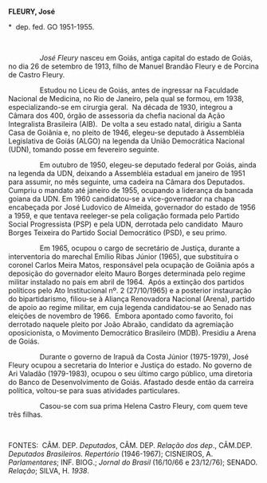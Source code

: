 **FLEURY, José**

\*  dep. fed. GO 1951-1955.

 

                *José Fleury* nasceu em Goiás, antiga capital do estado
de Goiás, no dia 26 de setembro de 1913, filho de Manuel Brandão Fleury
e de Porcina de Castro Fleury.

                Estudou no Liceu de Goiás, antes de ingressar na
Faculdade Nacional de Medicina, no Rio de Janeiro, pela qual se formou,
em 1938, especializando-se em cirurgia geral.  Na década de 1930,
integrou a Câmara dos 400, órgão de assessoria da chefia nacional da
Ação Integralista Brasileira (AIB).  De volta a seu estado natal,
dirigiu a Santa Casa de Goiânia e, no pleito de 1946, elegeu-se deputado
à Assembléia Legislativa de Goiás (ALGO) na legenda da União Democrática
Nacional (UDN), tomando posse em fevereiro seguinte.

                Em outubro de 1950, elegeu-se deputado federal por
Goiás, ainda na legenda da UDN, deixando a Assembléia estadual em
janeiro de 1951 para assumir, no mês seguinte, uma cadeira na Câmara dos
Deputados.  Cumpriu o mandato até janeiro de 1955, ocupando a liderança
da bancada goiana da UDN. Em 1960 candidatou-se a vice-governador na
chapa encabeçada por José Ludovico de Almeida, governador do estado de
1956 a 1959, e que tentava reeleger-se pela coligação formada pelo
Partido Social Progressista (PSP) e pela UDN, derrotada pelo candidato 
Mauro Borges Teixeira do Partido Social Democrático (PSD), e seu primo.

                Em 1965, ocupou o cargo de secretário de Justiça,
durante a interventoria do marechal Emílio Ribas Júnior (1965), que
substituíra o coronel Carlos Meira Matos, responsável pela ocupação de
Goiânia após a deposição do governador eleito Mauro Borges determinada
pelo regime militar instalado no país em abril de 1964.  Após a extinção
dos partidos políticos pelo Ato Institucional nº. 2 (27/10/1965) e a
posterior instauração do bipartidarismo, filiou-se à Aliança Renovadora
Nacional (Arena), partido de apoio ao regime militar, em cuja legenda
candidatou-se ao Senado nas eleições de novembro de 1966.  Embora
apontado como favorito, foi derrotado naquele pleito por João Abraão,
candidato da agremiação oposicionista, o Movimento Democrático
Brasileiro (MDB). Presidiu a Arena de Goiás.

                Durante o governo de Irapuã da Costa Júnior (1975-1979),
José Fleury ocupou a secretaria do Interior e Justiça do estado. No
governo de Ari Valadão (1979-1983), ocupou o seu último cargo público,
uma diretoria do Banco de Desenvolvimento de Goiás. Afastado desde então
da carreira política, voltou-se para suas atividades
particulares.             

                Casou-se com sua prima Helena Castro Fleury, com quem
teve três filhas.

 

FONTES:  CÂM. DEP. *Deputados*, CÂM. DEP. *Relação dos dep*., CÂM.DEP.
*Deputados Brasileiros. Repertório* (1946-1967); CISNEIROS, A.
*Parlamentares*; INF. BIOG.; *Jornal do Brasil* (16/10/66 e 23/12/76);
SENADO. *Relação*; SILVA, H. *1938*.

 
